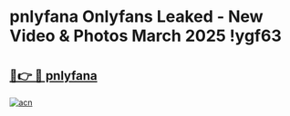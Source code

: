 # pnlyfana Onlyfans Leaked - New Video & Photos March 2025 !ygf63

# <h2><a href="https://g391lz.iuczelnia.edu.pl?title=pnlyfana&ref=ygf63">🔗👉 🔴 pnlyfana</a></h2>

[![acn](https://github.com/user-attachments/assets/0f9c940e-d8b0-45ae-aac7-cd30a18b3e1c)](https://g391lz.iuczelnia.edu.pl?title=pnlyfana&ref=ygf63)

